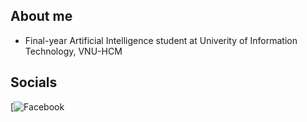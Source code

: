 ## About me
- Final-year Artificial Intelligence student at Univerity of Information Technology, VNU-HCM

## Socials
[![Facebook](https://www.facebook.com/ha.minh.974358/)
